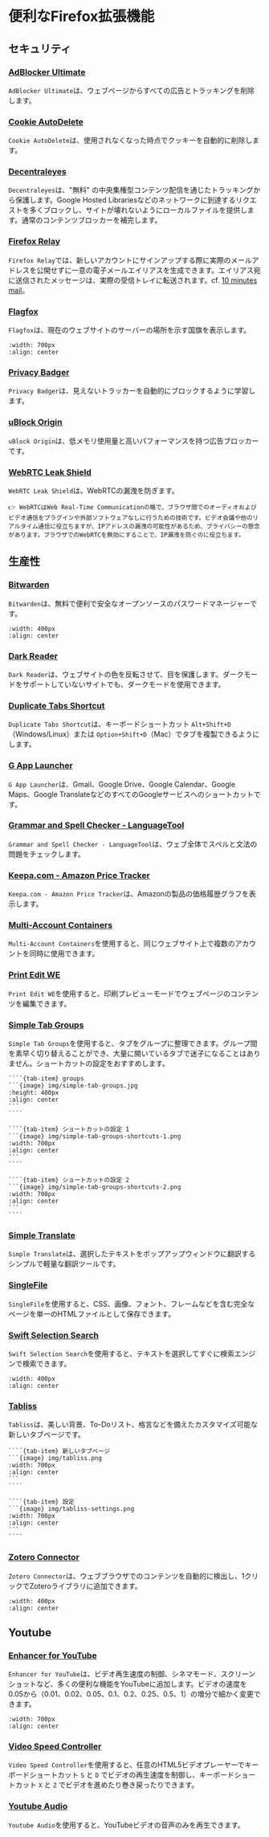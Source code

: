# 便利なFirefox拡張機能

## セキュリティ
### [AdBlocker Ultimate](https://addons.mozilla.org/en-US/firefox/addon/adblocker-ultimate/)
`AdBlocker Ultimate`は、ウェブページからすべての広告とトラッキングを削除します。

### [Cookie AutoDelete](https://addons.mozilla.org/en-US/firefox/addon/cookie-autodelete/)
`Cookie AutoDelete`は、使用されなくなった時点でクッキーを自動的に削除します。

### [Decentraleyes](https://addons.mozilla.org/en-US/firefox/addon/decentraleyes/)
`Decentraleyes`は、"無料" の中央集権型コンテンツ配信を通じたトラッキングから保護します。Google Hosted Librariesなどのネットワークに到達するリクエストを多くブロックし、サイトが壊れないようにローカルファイルを提供します。通常のコンテンツブロッカーを補完します。

### [Firefox Relay](https://addons.mozilla.org/en-US/firefox/addon/private-relay/)
`Firefox Relay`では、新しいアカウントにサインアップする際に実際のメールアドレスを公開せずに一意の電子メールエイリアスを生成できます。エイリアス宛に送信されたメッセージは、実際の受信トレイに転送されます。cf. [10 minutes mail](../usefulWebApps/usefulWebApps.md#10-minutes-mail)。

### [Flagfox](https://addons.mozilla.org/en-US/firefox/addon/flagfox/)
`Flagfox`は、現在のウェブサイトのサーバーの場所を示す国旗を表示します。
```{image} img/flagfox.png
:width: 700px
:align: center
```

### [Privacy Badger](https://addons.mozilla.org/en-US/firefox/addon/privacy-badger17/)
`Privacy Badger`は、見えないトラッカーを自動的にブロックするように学習します。

### [uBlock Origin](https://addons.mozilla.org/en-US/firefox/addon/ublock-origin/)
`uBlock Origin`は、低メモリ使用量と高いパフォーマンスを持つ広告ブロッカーです。

### [WebRTC Leak Shield](https://addons.mozilla.org/en-US/firefox/addon/webrtc-leak-shield/)
`WebRTC Leak Shield`は、WebRTCの漏洩を防ぎます。

```{admonition} WebRTC
👉 WebRTCはWeb Real-Time Communicationの略で、ブラウザ間でのオーディオおよびビデオ通信をプラグインや外部ソフトウェアなしに行うための技術です。ビデオ会議や他のリアルタイム通信に役立ちますが、IPアドレスの漏洩の可能性があるため、プライバシーの懸念があります。ブラウザでのWebRTCを無効にすることで、IP漏洩を防ぐのに役立ちます。
```

## 生産性
### [Bitwarden](https://addons.mozilla.org/en-US/firefox/addon/bitwarden-password-manager/)
`Bitwarden`は、無料で便利で安全なオープンソースのパスワードマネージャーです。
```{image} img/bitwarden-extension.png
:width: 400px
:align: center
```

### [Dark Reader](https://addons.mozilla.org/en-US/firefox/addon/darkreader/)
`Dark Reader`は、ウェブサイトの色を反転させて、目を保護します。ダークモードをサポートしていないサイトでも、ダークモードを使用できます。

### [Duplicate Tabs Shortcut](https://addons.mozilla.org/en-US/firefox/addon/duplicate-tab-shortcut/)
`Duplicate Tabs Shortcut`は、キーボードショートカット `Alt+Shift+D`（Windows/Linux）または `Option+Shift+D`（Mac）でタブを複製できるようにします。

### [G App Launcher](https://addons.mozilla.org/en-US/firefox/addon/google-shortcuts-all-google-se/)
`G App Launcher`は、Gmail、Google Drive、Google Calendar、Google Maps、Google TranslateなどのすべてのGoogleサービスへのショートカットです。

### [Grammar and Spell Checker - LanguageTool](https://addons.mozilla.org/en-US/firefox/addon/languagetool/)
`Grammar and Spell Checker - LanguageTool`は、ウェブ全体でスペルと文法の問題をチェックします。

### [Keepa.com - Amazon Price Tracker](https://addons.mozilla.org/en-US/firefox/addon/keepa/)
`Keepa.com - Amazon Price Tracker`は、Amazonの製品の価格履歴グラフを表示します。

### [Multi-Account Containers](https://addons.mozilla.org/en-US/firefox/addon/multi-account-containers/)
`Multi-Account Containers`を使用すると、同じウェブサイト上で複数のアカウントを同時に使用できます。

### [Print Edit WE](https://addons.mozilla.org/en-US/firefox/addon/print-edit-we/)
`Print Edit WE`を使用すると、印刷プレビューモードでウェブページのコンテンツを編集できます。

### [Simple Tab Groups](https://addons.mozilla.org/en-US/firefox/addon/simple-tab-groups/)
`Simple Tab Groups`を使用すると、タブをグループに整理できます。グループ間を素早く切り替えることができ、大量に開いているタブで迷子になることはありません。ショートカットの設定をおすすめします。

`````{tab-set}
````{tab-item} groups
```{image} img/simple-tab-groups.jpg
:height: 400px
:align: center
```
````

````{tab-item} ショートカットの設定 1
```{image} img/simple-tab-groups-shortcuts-1.png
:width: 700px
:align: center
```
````

````{tab-item} ショートカットの設定 2
```{image} img/simple-tab-groups-shortcuts-2.png
:width: 700px
:align: center
```
````
`````

### [Simple Translate](https://addons.mozilla.org/en-US/firefox/addon/simple-translate/)
`Simple Translate`は、選択したテキストをポップアップウィンドウに翻訳するシンプルで軽量な翻訳ツールです。

### [SingleFile](https://addons.mozilla.org/en-US/firefox/addon/single-file/)
`SingleFile`を使用すると、CSS、画像、フォント、フレームなどを含む完全なページを単一のHTMLファイルとして保存できます。

### [Swift Selection Search](https://addons.mozilla.org/en-US/firefox/addon/swift-selection-search/)
`Swift Selection Search`を使用すると、テキストを選択してすぐに検索エンジンで検索できます。
```{image} img/swift-selection-search.png
:width: 400px
:align: center
```

### [Tabliss](https://addons.mozilla.org/en-US/firefox/addon/tabliss/)
`Tabliss`は、美しい背景、To-Doリスト、格言などを備えたカスタマイズ可能な新しいタブページです。
`````{tab-set}
````{tab-item} 新しいタブページ
```{image} img/tabliss.png
:width: 700px
:align: center
```
````

````{tab-item} 設定
```{image} img/tabliss-settings.png
:width: 700px
:align: center
```
````
`````

### [Zotero Connector](https://www.zotero.org/download/connectors)
`Zotero Connector`は、ウェブブラウザでのコンテンツを自動的に検出し、1クリックでZoteroライブラリに追加できます。
```{image} img/zotero-connector.png
:width: 400px
:align: center
```

## Youtube
### [Enhancer for YouTube](https://addons.mozilla.org/en-US/firefox/addon/enhancer-for-youtube/)
`Enhancer for YouTube`は、ビデオ再生速度の制御、シネマモード、スクリーンショットなど、多くの便利な機能をYouTubeに追加します。ビデオの速度を0.05から（0.01、0.02、0.05、0.1、0.2、0.25、0.5、1）の増分で細かく変更できます。
```{image} img/enhancer-for-youtube.png
:width: 700px
:align: center
```

### [Video Speed Controller](https://addons.mozilla.org/en-US/firefox/addon/videospeed/)
`Video Speed Controller`を使用すると、任意のHTML5ビデオプレーヤーでキーボードショートカット `S` と `D` でビデオの再生速度を制御し、キーボードショートカット `X` と `Z` でビデオを進めたり巻き戻ったりできます。

### [Youtube Audio](https://addons.mozilla.org/en-US/firefox/addon/youtube-audio/)
`Youtube Audio`を使用すると、YouTubeビデオの音声のみを再生できます。